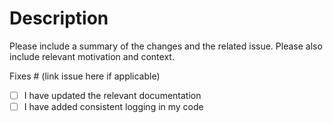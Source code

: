 # Description
Please include a summary of the changes and the related issue. Please also include relevant motivation and context.

Fixes # (link issue here if applicable)

- [ ] I have updated the relevant documentation
- [ ] I have added consistent logging in my code
